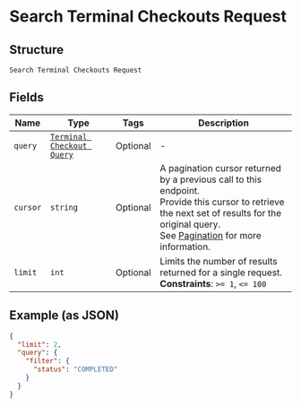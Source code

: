 
# Search Terminal Checkouts Request

## Structure

`Search Terminal Checkouts Request`

## Fields

| Name | Type | Tags | Description |
|  --- | --- | --- | --- |
| `query` | [`Terminal Checkout Query`](../../doc/models/terminal-checkout-query.md) | Optional | - |
| `cursor` | `string` | Optional | A pagination cursor returned by a previous call to this endpoint.<br>Provide this cursor to retrieve the next set of results for the original query.<br>See [Pagination](../../https://developer.squareup.com/docs/basics/api101/pagination) for more information. |
| `limit` | `int` | Optional | Limits the number of results returned for a single request.<br>**Constraints**: `>= 1`, `<= 100` |

## Example (as JSON)

```json
{
  "limit": 2,
  "query": {
    "filter": {
      "status": "COMPLETED"
    }
  }
}
```


